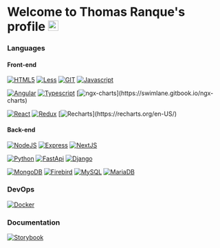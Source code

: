 
# Welcome to Thomas Ranque's profile [<img src="https://upload.wikimedia.org/wikipedia/commons/8/81/LinkedIn_icon.svg" width="24">](https://www.linkedin.com/in/thomas-ranque/)

### Languages

#### Front-end

[![HTML5](https://img.shields.io/badge/Base-HTML_5-info?logo=html5&logoColor=white&color=e34f26)](https://developer.mozilla.org/fr/docs/Glossary/HTML5)
[![Less](https://img.shields.io/badge/Base-Less-info?logo=less&logoColor=white&color=1d365d)](https://lesscss.org/)
[![GIT](https://img.shields.io/badge/Base-Git-info?logo=git&logoColor=white&color=f05032)](https://git-scm.com/)
[![Javascript](https://img.shields.io/badge/Code-Javascript-info?logo=javascript&logoColor=white&color=f7df12)](https://developer.mozilla.org/fr/docs/Web/JavaScript)

[![Angular](https://img.shields.io/badge/Code-Angular_2-info?logo=angular&logoColor=white&color=dd1b16)](https://angular.dev/)
[![Typescript](https://img.shields.io/badge/Code-Typescript-info?logo=typescript&logoColor=white&color=3178c6)](https://www.typescriptlang.org/)
[![ngx-charts](https://img.shields.io/badge/Code-ngx_charts_(d3.js)-info?logo=d3.js&logoColor=white&color=f9a03c)](https://swimlane.gitbook.io/ngx-charts)

[![React](https://img.shields.io/badge/Code-React-info?logo=react&logoColor=white&color=61dafb)](https://react.dev/)
[![Redux](https://img.shields.io/badge/Code-Redux-info?logo=redux&logoColor=white&color=764abc)](https://redux.js.org/)
[![Recharts](https://img.shields.io/badge/Code-Recharts_(d3.js)-info?logo=d3.js&logoColor=white&color=f9a03c)](https://recharts.org/en-US/)

#### Back-end

[![NodeJS](https://img.shields.io/badge/Code-Node.js-info?logo=node.js&logoColor=white&color=339933)](https://nodejs.org/en)
[![Express](https://img.shields.io/badge/Code-Express-info?logo=express&logoColor=white&color=000)](https://expressjs.com/en/)
[![NextJS](https://img.shields.io/badge/Code-Next.js-info?logo=next.js&logoColor=white&color=000)](https://nextjs.org/)

[![Python](https://img.shields.io/badge/Code-Python-info?logo=python&logoColor=white&color=3776AB)](https://www.python.org/)
[![FastApi](https://img.shields.io/badge/Code-FastApi-info?logo=fastapi&logoColor=white&color=009688)](https://fastapi.tiangolo.com/)
[![Django](https://img.shields.io/badge/Code-Django-info?logo=django&logoColor=white&color=092e20)](https://www.djangoproject.com/)

[![MongoDB](https://img.shields.io/badge/Database-MongoDB-info?logo=mongodb&logoColor=white&color=47a248)](https://www.mongodb.com/)
[![Firebird](https://img.shields.io/badge/Database-Firebird_(Interbase)-info?logo=interbase&logoColor=white&color=e62431)](https://firebirdsql.org/)
[![MySQL](https://img.shields.io/badge/Database-MySQL-info?logo=mysql&logoColor=white&color=4479a1)](https://www.mysql.com/en/)
[![MariaDB](https://img.shields.io/badge/Database-MariaDB-info?logo=mariadb&logoColor=white&color=003545)](https://mariadb.org/)


### DevOps

[![Docker](https://img.shields.io/badge/DevOps-Docker-info?logo=docker&logoColor=white&color=2496ED)](https://docs.docker.com/)


### Documentation

[![Storybook](https://img.shields.io/badge/Doc-Storybook-info?logo=storybook&logoColor=white&color=FF4785)](https://storybook.js.org/)
